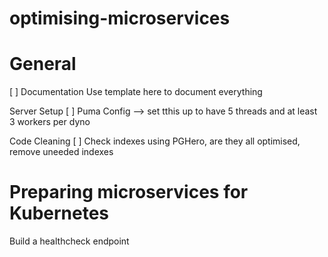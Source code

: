 # optimising-microservices

# General

[ ] Documentation 
Use template here to document everything


Server Setup
[ ] Puma Config 
--> set tthis up to have 5 threads and at least 3 workers per dyno

Code Cleaning
[ ] Check indexes using PGHero, are they all optimised, remove uneeded indexes




# Preparing microservices for Kubernetes

Build a healthcheck endpoint 
